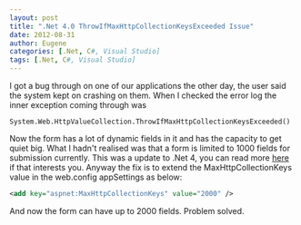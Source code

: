 ```yaml
---
layout: post
title: ".Net 4.0 ThrowIfMaxHttpCollectionKeysExceeded Issue"
date: 2012-08-31
author: Eugene
categories: [.Net, C#, Visual Studio]
tags: [.Net, C#, Visual Studio]
---
```


I got a bug through on one of our applications the other day, the user said the system kept on crashing on them. When I checked the error log the inner exception coming through was

```
System.Web.HttpValueCollection.ThrowIfMaxHttpCollectionKeysExceeded()
```

Now the form has a lot of dynamic fields in it and has the capacity to get quiet big. What I hadn't realised was that a form is limited to 1000 fields for submission currently. This was a update to .Net 4, you can read more [here](https://learn.microsoft.com/en-us/dotnet/framework/migration-guide/mitigation-request-validation) if that interests you. Anyway the fix is to extend the MaxHttpCollectionKeys value in the web.config appSettings as below:

```xml
<add key="aspnet:MaxHttpCollectionKeys" value="2000" />
```

And now the form can have up to 2000 fields. Problem solved. 